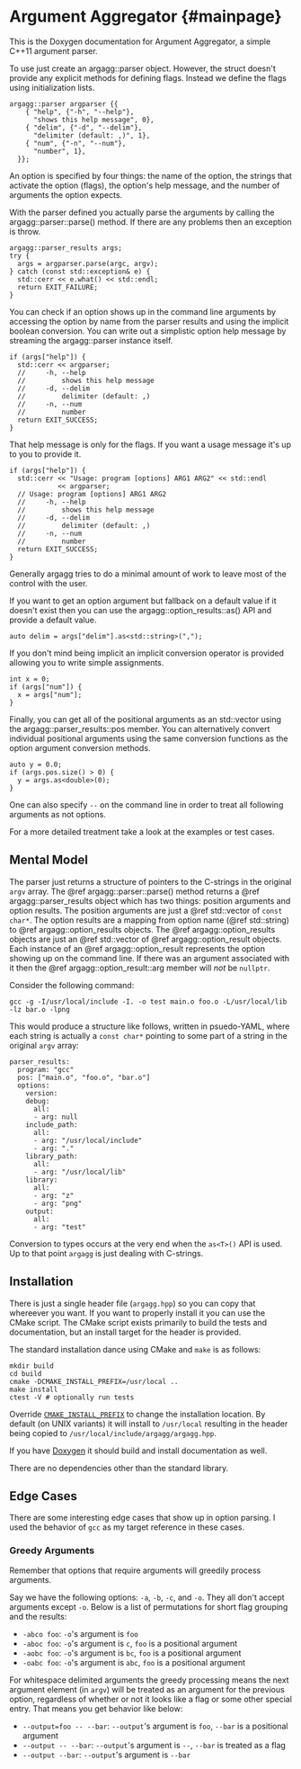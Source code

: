 Argument Aggregator {#mainpage}
===================

This is the Doxygen documentation for Argument Aggregator, a simple C++11 argument parser.

To use just create an argagg::parser object. However, the struct doesn't provide any explicit methods for defining flags. Instead we define the flags using initialization lists.

    argagg::parser argparser {{
        { "help", {"-h", "--help"},
          "shows this help message", 0},
        { "delim", {"-d", "--delim"},
          "delimiter (default: ,)", 1},
        { "num", {"-n", "--num"},
          "number", 1},
      }};

An option is specified by four things: the name of the option, the strings that activate the option (flags), the option's help message, and the number of arguments the option expects.

With the parser defined you actually parse the arguments by calling the argagg::parser::parse() method. If there are any problems then an exception is throw.

    argagg::parser_results args;
    try {
      args = argparser.parse(argc, argv);
    } catch (const std::exception& e) {
      std::cerr << e.what() << std::endl;
      return EXIT_FAILURE;
    }

You can check if an option shows up in the command line arguments by accessing the option by name from the parser results and using the implicit boolean conversion. You can write out a simplistic option help message by streaming the argagg::parser instance itself.

    if (args["help"]) {
      std::cerr << argparser;
      //     -h, --help
      //         shows this help message
      //     -d, --delim
      //         delimiter (default: ,)
      //     -n, --num
      //         number
      return EXIT_SUCCESS;
    }

That help message is only for the flags. If you want a usage message it's up to you to provide it.

    if (args["help"]) {
      std::cerr << "Usage: program [options] ARG1 ARG2" << std::endl
                << argparser;
      // Usage: program [options] ARG1 ARG2
      //     -h, --help
      //         shows this help message
      //     -d, --delim
      //         delimiter (default: ,)
      //     -n, --num
      //         number
      return EXIT_SUCCESS;
    }

Generally argagg tries to do a minimal amount of work to leave most of the control with the user.

If you want to get an option argument but fallback on a default value if it doesn't exist then you can use the argagg::option_results::as() API and provide a default value.

    auto delim = args["delim"].as<std::string>(",");

If you don't mind being implicit an implicit conversion operator is provided allowing you to write simple assignments.

    int x = 0;
    if (args["num"]) {
      x = args["num"];
    }

Finally, you can get all of the positional arguments as an std::vector using the argagg::parser_results::pos member. You can alternatively convert individual positional arguments using the same conversion functions as the option argument conversion methods.

    auto y = 0.0;
    if (args.pos.size() > 0) {
      y = args.as<double>(0);
    }

One can also specify `--` on the command line in order to treat all following arguments as not options.

For a more detailed treatment take a look at the examples or test cases.

Mental Model
------------

The parser just returns a structure of pointers to the C-strings in the original `argv` array. The @ref argagg::parser::parse() method returns a @ref argagg::parser_results object which has two things: position arguments and option results. The position arguments are just a @ref std::vector of `const char*`. The option results are a mapping from option name (@ref std::string) to @ref argagg::option_results objects. The @ref argagg::option_results objects are just an @ref std::vector of @ref argagg::option_result objects. Each instance of an @ref argagg::option_result represents the option showing up on the command line. If there was an argument associated with it then the @ref argagg::option_result::arg member will *not* be `nullptr`.

Consider the following command:

    gcc -g -I/usr/local/include -I. -o test main.o foo.o -L/usr/local/lib -lz bar.o -lpng

This would produce a structure like follows, written in psuedo-YAML, where each string is actually a `const char*` pointing to some part of a string in the original `argv` array:

    parser_results:
      program: "gcc"
      pos: ["main.o", "foo.o", "bar.o"]
      options:
        version:
        debug:
          all:
          - arg: null
        include_path:
          all:
          - arg: "/usr/local/include"
          - arg: "."
        library_path:
          all:
          - arg: "/usr/local/lib"
        library:
          all:
          - arg: "z"
          - arg: "png"
        output:
          all:
          - arg: "test"

Conversion to types occurs at the very end when the `as<T>()` API is used. Up to that point `argagg` is just dealing with C-strings.

Installation
------------

There is just a single header file (`argagg.hpp`) so you can copy that whereever you want. If you want to properly install it you can use the CMake script. The CMake script exists primarily to build the tests and documentation, but an install target for the header is provided.

The standard installation dance using CMake and `make` is as follows:

    mkdir build
    cd build
    cmake -DCMAKE_INSTALL_PREFIX=/usr/local ..
    make install
    ctest -V # optionally run tests

Override [`CMAKE_INSTALL_PREFIX`](https://cmake.org/cmake/help/v2.8.12/cmake.html#variable:CMAKE_INSTALL_PREFIX) to change the installation location. By default (on UNIX variants) it will install to `/usr/local` resulting in the header being copied to `/usr/local/include/argagg/argagg.hpp`.

If you have [Doxygen](http://www.stack.nl/~dimitri/doxygen/) it should build and install documentation as well.

There are no dependencies other than the standard library.

Edge Cases
----------

There are some interesting edge cases that show up in option parsing. I used the behavior of `gcc` as my target reference in these cases.

### Greedy Arguments

Remember that options that require arguments will greedily process arguments.

Say we have the following options: `-a`, `-b`, `-c`, and `-o`. They all don't accept arguments except `-o`. Below is a list of permutations for short flag grouping and the results:

- `-abco foo`: `-o`'s argument is `foo`
- `-aboc foo`: `-o`'s argument is `c`, `foo` is a positional argument
- `-aobc foo`: `-o`'s argument is `bc`, `foo` is a positional argument
- `-oabc foo`: `-o`'s argument is `abc`, `foo` is a positional argument

For whitespace delimited arguments the greedy processing means the next argument element (in `argv`) will be treated as an argument for the previous option, regardless of whether or not it looks like a flag or some other special entry. That means you get behavior like below:

- `--output=foo -- --bar`: `--output`'s argument is `foo`, `--bar` is a positional argument
- `--output -- --bar`: `--output`'s argument is `--`, `--bar` is treated as a flag
- `--output --bar`: `--output`'s argument is `--bar`
